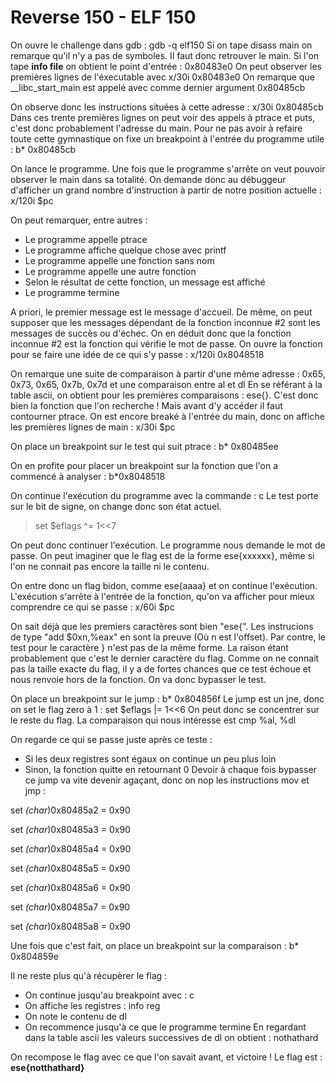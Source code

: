 # Reverse 150 - ELF 150

On ouvre le challenge dans gdb : gdb -q elf150
Si on tape disass main on remarque qu'il n'y a pas de symboles. Il faut donc retrouver le main. 
Si l'on tape **info file** on obtient le point d'entrée : 0x80483e0
On peut observer les premières lignes de l'éxecutable avec x/30i 0x80483e0
On remarque que __libc_start_main est appelé avec comme dernier argument 0x80485cb

On observe donc les instructions situées à cette adresse : x/30i 0x80485cb
Dans ces trente premières lignes on peut voir des appels à ptrace et puts, c'est donc probablement l'adresse du main. Pour ne pas avoir à refaire toute cette gymnastique on fixe un breakpoint à l'entrée du programme utile : b* 0x80485cb

On lance le programme. Une fois que le programme s'arrête on veut pouvoir observer le main dans sa totalité. On demande donc au débuggeur d'afficher un grand nombre d'instruction à partir de notre position actuelle : x/120i $pc

On peut remarquer, entre autres :
- Le programme appelle ptrace
- Le programme affiche quelque chose avec printf
- Le programme appelle une fonction sans nom
- Le programme appelle une autre fonction
- Selon le résultat de cette fonction, un message est affiché
- Le programme termine


A priori, le premier message est le message d'accueil. De même, on peut supposer que les messages
dépendant de la fonction inconnue #2 sont les messages de succès ou d'échec. On en déduit donc que la
fonction inconnue #2 est la fonction qui vérifie le mot de passe.
On ouvre la fonction pour se faire une idée de ce qui s'y passe : x/120i 0x8048518

On remarque une suite de comparaison à partir d'une même adresse :
0x65, 0x73, 0x65, 0x7b, 0x7d et une comparaison entre al et dl
En se référant à la table ascii, on obtient pour les premières comparaisons : ese{}. C'est donc bien la fonction que l'on recherche ! Mais avant d'y accéder il faut contourner ptrace. On est encore breaké à l'entrée du main, donc on affiche les premières lignes de main : x/30i $pc

On place un breakpoint sur le test qui suit ptrace : b* 0x80485ee

On en profite pour placer un breakpoint sur la fonction que l'on a commencé à analyser : 
b*0x8048518


On continue l'exécution du programme avec la commande : c
Le test porte sur le bit de signe, on change donc son état actuel.

> set $eflags ^= 1<<7


On peut donc continuer l'exécution. Le programme nous demande le mot de passe. On peut imaginer que le flag est de la forme ese{xxxxxx}, même si l'on ne connait pas encore la taille ni le contenu.


On entre donc un flag bidon, comme ese{aaaa} et on continue l'exécution. L'exécution s'arrête à l'entrée de la fonction, qu'on va afficher pour mieux comprendre ce qui se passe : x/60i $pc

On sait déjà que les premiers caractères sont bien "ese{". Les instrucions de type "add $0xn,%eax" en
sont la preuve (Où n est l'offset). Par contre, le test pour le caractère } n'est pas de la même forme. La
raison étant probablement que c'est le dernier caractère du flag.
Comme on ne connait pas la taille exacte du flag, il y a de fortes chances que ce test échoue et nous renvoie hors de la fonction. On va donc bypasser le test.

On place un breakpoint sur le jump : b* 0x804856f
Le jump est un jne, donc on set le flag zero à 1 : set $eflags |= 1<<6
On peut donc se concentrer sur le reste du flag. La comparaison qui nous intéresse est cmp %al, %dl

On regarde ce qui se passe juste après ce teste :
- Si les deux registres sont égaux on continue un peu plus loin
- Sinon, la fonction quitte en retournant 0
Devoir à chaque fois bypasser ce jump va vite devenir agaçant, donc on nop les instructions mov et jmp :

set *(char*)0x80485a2 = 0x90

set *(char*)0x80485a3 = 0x90

set *(char*)0x80485a4 = 0x90

set *(char*)0x80485a5 = 0x90

set *(char*)0x80485a6 = 0x90

set *(char*)0x80485a7 = 0x90

set *(char*)0x80485a8 = 0x90

Une fois que c'est fait, on place un breakpoint sur la comparaison : b* 0x804859e

Il ne reste plus qu'à récupèrer le flag :
- On continue jusqu'au breakpoint avec : c
- On affiche les registres : info reg
- On note le contenu de dl
- On recommence jusqu'à ce que le programme termine
En regardant dans la table ascii les valeurs successives de dl on obtient : nothathard

On recompose le flag avec ce que l'on savait avant, et victoire ! 
Le flag est : **ese{notthathard}**